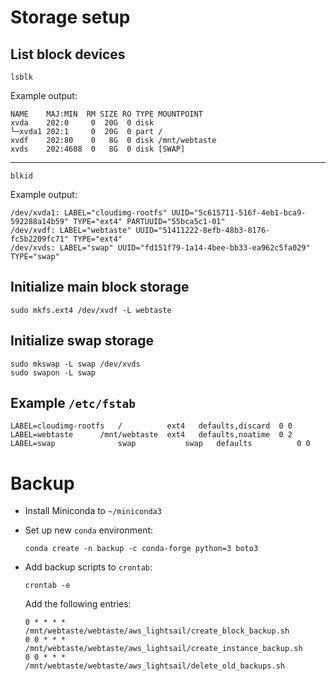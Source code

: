 # Storage setup
## List block devices
```
lsblk
```

Example output:
```
NAME    MAJ:MIN  RM SIZE RO TYPE MOUNTPOINT
xvda    202:0     0  20G  0 disk
└─xvda1 202:1     0  20G  0 part /
xvdf    202:80    0   8G  0 disk /mnt/webtaste
xvds    202:4608  0   8G  0 disk [SWAP]
```

---

```
blkid
```

Example output:
```
/dev/xvda1: LABEL="cloudimg-rootfs" UUID="5c615711-516f-4eb1-bca9-592288a14b59" TYPE="ext4" PARTUUID="55bca5c1-01"
/dev/xvdf: LABEL="webtaste" UUID="51411222-8efb-48b3-8176-fc5b2209fc71" TYPE="ext4"
/dev/xvds: LABEL="swap" UUID="fd151f79-1a14-4bee-bb33-ea962c5fa029" TYPE="swap"
```

## Initialize main block storage
```
sudo mkfs.ext4 /dev/xvdf -L webtaste
```

## Initialize swap storage
```
sudo mkswap -L swap /dev/xvds
sudo swapon -L swap
```

## Example `/etc/fstab`
```
LABEL=cloudimg-rootfs	/	       ext4   defaults,discard	0 0
LABEL=webtaste		/mnt/webtaste  ext4   defaults,noatime	0 2
LABEL=swap              swap           swap   defaults          0 0
```

# Backup

* Install Miniconda to `~/miniconda3`
* Set up new `conda` environment:
    ```
    conda create -n backup -c conda-forge python=3 boto3
    ```
 
 * Add backup scripts to `crontab`:
     ```
     crontab -e
     ```
     
     Add the following entries:
     
     ```
     0 * * * * /mnt/webtaste/webtaste/aws_lightsail/create_block_backup.sh
     0 0 * * * /mnt/webtaste/webtaste/aws_lightsail/create_instance_backup.sh
     0 0 * * * /mnt/webtaste/webtaste/aws_lightsail/delete_old_backups.sh
     ```